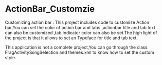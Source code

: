 ActionBar_Customzie
===================

Customizing action bar : This project includes code to customize Action bar,You can set the color of action bar and tabs ,actionbar title and tab text can also be customized ,tab indicator color can also be set.The high light of the project is that it allows to set an Typeface for title and tab text.


This application is not a complete project,You can go through the class FragActivitySongSelection and themes.xml to know how to set the custom style. 
